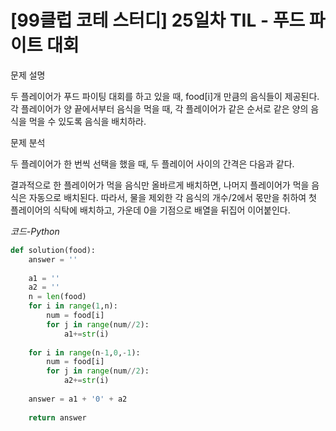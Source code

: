 
# [99클럽 코테 스터디] 25일차 TIL - 푸드 파이트 대회


문제 설명

두 플레이어가 푸드 파이팅 대회를 하고 있을 때, food[i]개 만큼의 음식들이 제공된다. 각 플레이어가 양 끝에서부터 음식을 먹을 때, 각 플레이어가 같은 순서로 같은 양의 음식을 먹을 수 있도록 음식을 배치하라.

문제 분석

두 플레이어가 한 번씩 선택을 했을 때, 두 플레이어 사이의 간격은 다음과 같다.

결과적으로 한 플레이어가 먹을 음식만 올바르게 배치하면, 나머지 플레이어가 먹을 음식은 자동으로 배치된다.
따라서, 물을 제외한 각 음식의 개수/2에서 몫만을 취하여 첫 플레이어의 식탁에 배치하고, 가운데 0을 기점으로 배열을 뒤집어 이어붙인다.

*코드-Python*

```Python
def solution(food):
    answer = ''
    
    a1 = ''
    a2 = ''
    n = len(food)
    for i in range(1,n):
        num = food[i]
        for j in range(num//2):
            a1+=str(i)
    
    for i in range(n-1,0,-1):
        num = food[i]
        for j in range(num//2):
            a2+=str(i)
    
    answer = a1 + '0' + a2
    
    return answer
            
```

